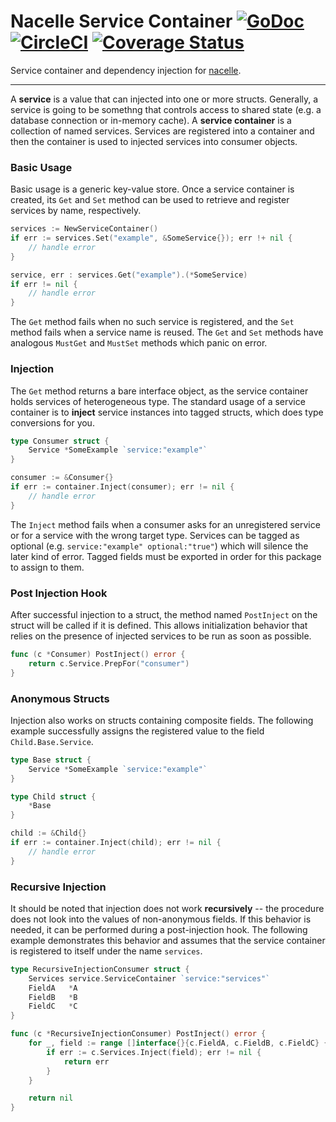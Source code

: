 # Nacelle Service Container [![GoDoc](https://godoc.org/github.com/go-nacelle/service?status.svg)](https://godoc.org/github.com/go-nacelle/service) [![CircleCI](https://circleci.com/gh/go-nacelle/service.svg?style=svg)](https://circleci.com/gh/go-nacelle/service) [![Coverage Status](https://coveralls.io/repos/github/go-nacelle/service/badge.svg?branch=master)](https://coveralls.io/github/go-nacelle/service?branch=master)

Service container and dependency injection for [nacelle](https://github.com/go-nacelle/nacelle).

---

A **service** is a value that can injected into one or more structs. Generally, a service is going to be somethng that controls access to shared state (e.g. a database connection or in-memory cache). A **service container** is a collection of named services. Services are registered into a container and then the container is used to injected services into consumer objects.

### Basic Usage

Basic usage is a generic key-value store. Once a service container is created, its `Get` and `Set` method can be used to retrieve and register services by name, respectively.

```go
services := NewServiceContainer()
if err := services.Set("example", &SomeService{}); err !+ nil {
    // handle error
}

service, err : services.Get("example").(*SomeService)
if err != nil {
    // handle error
}
```

The `Get` method fails when no such service is registered, and the `Set` method fails when a service name is reused. The `Get` and `Set` methods have analogous `MustGet` and `MustSet` methods which panic on error.

### Injection

The `Get` method returns a bare interface object, as the service container holds services of heterogeneous type. The standard usage of a service container is to **inject** service instances into tagged structs, which does type conversions for you.

```go
type Consumer struct {
    Service *SomeExample `service:"example"`
}

consumer := &Consumer{}
if err := container.Inject(consumer); err != nil {
    // handle error
}
```

The `Inject` method fails when a consumer asks for an unregistered service or for a service with the wrong target type. Services can be tagged as optional (e.g. `service:"example" optional:"true"`) which will silence the later kind of error. Tagged fields must be exported in order for this package to assign to them.

### Post Injection Hook

After successful injection to a struct, the method named `PostInject` on the struct will be called if it is defined. This allows initialization behavior that relies on the presence of injected services to be run as soon as possible.

```go
func (c *Consumer) PostInject() error {
    return c.Service.PrepFor("consumer")
}
```

### Anonymous Structs

Injection also works on structs containing composite fields. The following example successfully assigns the registered value to the field `Child.Base.Service`.

```go
type Base struct {
    Service *SomeExample `service:"example"`
}

type Child struct {
    *Base
}

child := &Child{}
if err := container.Inject(child); err != nil {
    // handle error
}
```

### Recursive Injection

It should be noted that injection does not work **recursively** -- the procedure does not look into the values of non-anonymous fields. If this behavior is needed, it can be performed during a post-injection hook. The following example demonstrates this behavior and assumes that the service container is registered to itself under the name `services`.

```go
type RecursiveInjectionConsumer struct {
    Services service.ServiceContainer `service:"services"`
    FieldA   *A
    FieldB   *B
    FieldC   *C
}

func (c *RecursiveInjectionConsumer) PostInject() error {
    for _, field := range []interface{}{c.FieldA, c.FieldB, c.FieldC} {
        if err := c.Services.Inject(field); err != nil {
            return err
        }
    }

    return nil
}
```
